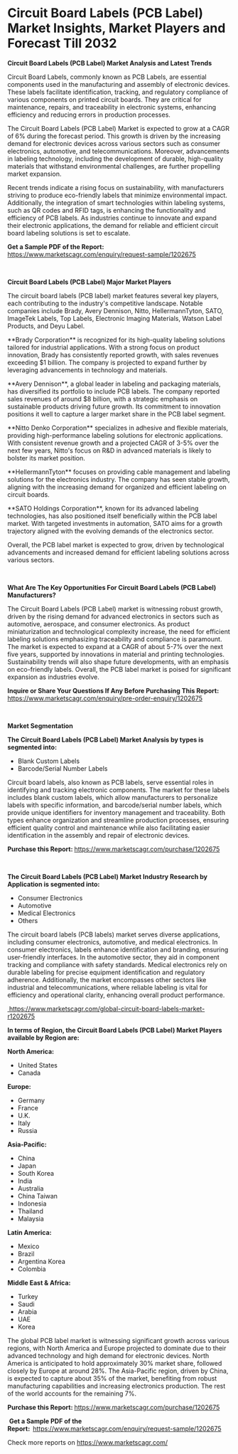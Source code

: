 <p><h1>Circuit Board Labels (PCB Label) Market Insights, Market Players and Forecast Till 2032</h1></p><p><strong>Circuit Board Labels (PCB Label) Market Analysis and Latest Trends</strong></p>
<p><p>Circuit Board Labels, commonly known as PCB Labels, are essential components used in the manufacturing and assembly of electronic devices. These labels facilitate identification, tracking, and regulatory compliance of various components on printed circuit boards. They are critical for maintenance, repairs, and traceability in electronic systems, enhancing efficiency and reducing errors in production processes.</p><p>The Circuit Board Labels (PCB Label) Market is expected to grow at a CAGR of 6% during the forecast period. This growth is driven by the increasing demand for electronic devices across various sectors such as consumer electronics, automotive, and telecommunications. Moreover, advancements in labeling technology, including the development of durable, high-quality materials that withstand environmental challenges, are further propelling market expansion. </p><p>Recent trends indicate a rising focus on sustainability, with manufacturers striving to produce eco-friendly labels that minimize environmental impact. Additionally, the integration of smart technologies within labeling systems, such as QR codes and RFID tags, is enhancing the functionality and efficiency of PCB labels. As industries continue to innovate and expand their electronic applications, the demand for reliable and efficient circuit board labeling solutions is set to escalate.</p></p>
<p><strong>Get a Sample PDF of the Report:&nbsp;</strong> <a href="https://www.marketscagr.com/enquiry/request-sample/1202675?utm_campaign=1999&utm_medium=2&utm_source=Github&utm_content=ia&utm_term=03022025&utm_id=circuit-board-labels-pcb-label">https://www.marketscagr.com/enquiry/request-sample/1202675</a></p>
<p>&nbsp;</p>
<p><strong>Circuit Board Labels (PCB Label) Major Market Players</strong></p>
<p><p>The circuit board labels (PCB label) market features several key players, each contributing to the industry's competitive landscape. Notable companies include Brady, Avery Dennison, Nitto, HellermannTyton, SATO, ImageTek Labels, Top Labels, Electronic Imaging Materials, Watson Label Products, and Deyu Label.</p><p>**Brady Corporation** is recognized for its high-quality labeling solutions tailored for industrial applications. With a strong focus on product innovation, Brady has consistently reported growth, with sales revenues exceeding $1 billion. The company is projected to expand further by leveraging advancements in technology and materials.</p><p>**Avery Dennison**, a global leader in labeling and packaging materials, has diversified its portfolio to include PCB labels. The company reported sales revenues of around $8 billion, with a strategic emphasis on sustainable products driving future growth. Its commitment to innovation positions it well to capture a larger market share in the PCB label segment.</p><p>**Nitto Denko Corporation** specializes in adhesive and flexible materials, providing high-performance labeling solutions for electronic applications. With consistent revenue growth and a projected CAGR of 3-5% over the next few years, Nitto's focus on R&D in advanced materials is likely to bolster its market position.</p><p>**HellermannTyton** focuses on providing cable management and labeling solutions for the electronics industry. The company has seen stable growth, aligning with the increasing demand for organized and efficient labeling on circuit boards.</p><p>**SATO Holdings Corporation**, known for its advanced labeling technologies, has also positioned itself beneficially within the PCB label market. With targeted investments in automation, SATO aims for a growth trajectory aligned with the evolving demands of the electronics sector.</p><p>Overall, the PCB label market is expected to grow, driven by technological advancements and increased demand for efficient labeling solutions across various sectors.</p></p>
<p>&nbsp;</p>
<p><strong>What Are The Key Opportunities For Circuit Board Labels (PCB Label) Manufacturers?</strong></p>
<p><p>The Circuit Board Labels (PCB Label) market is witnessing robust growth, driven by the rising demand for advanced electronics in sectors such as automotive, aerospace, and consumer electronics. As product miniaturization and technological complexity increase, the need for efficient labeling solutions emphasizing traceability and compliance is paramount. The market is expected to expand at a CAGR of about 5-7% over the next five years, supported by innovations in material and printing technologies. Sustainability trends will also shape future developments, with an emphasis on eco-friendly labels. Overall, the PCB label market is poised for significant expansion as industries evolve.</p></p>
<p><strong>Inquire or Share Your Questions If Any Before Purchasing This Report:</strong> <a href="https://www.marketscagr.com/enquiry/pre-order-enquiry/1202675?utm_campaign=1999&utm_medium=2&utm_source=Github&utm_content=ia&utm_term=03022025&utm_id=circuit-board-labels-pcb-label">https://www.marketscagr.com/enquiry/pre-order-enquiry/1202675</a></p>
<p>&nbsp;</p>
<p><strong>Market Segmentation</strong></p>
<p><strong>The Circuit Board Labels (PCB Label) Market Analysis by types is segmented into:</strong></p>
<p><ul><li>Blank Custom Labels</li><li>Barcode/Serial Number Labels</li></ul></p>
<p><p>Circuit board labels, also known as PCB labels, serve essential roles in identifying and tracking electronic components. The market for these labels includes blank custom labels, which allow manufacturers to personalize labels with specific information, and barcode/serial number labels, which provide unique identifiers for inventory management and traceability. Both types enhance organization and streamline production processes, ensuring efficient quality control and maintenance while also facilitating easier identification in the assembly and repair of electronic devices.</p></p>
<p><strong>Purchase this Report:&nbsp;</strong><a href="https://www.marketscagr.com/purchase/1202675?utm_campaign=1999&utm_medium=2&utm_source=Github&utm_content=ia&utm_term=03022025&utm_id=circuit-board-labels-pcb-label">https://www.marketscagr.com/purchase/1202675</a></p>
<p>&nbsp;</p>
<p><strong>The Circuit Board Labels (PCB Label) Market Industry Research by Application is segmented into:</strong></p>
<p><ul><li>Consumer Electronics</li><li>Automotive</li><li>Medical Electronics</li><li>Others</li></ul></p>
<p><p>The circuit board labels (PCB labels) market serves diverse applications, including consumer electronics, automotive, and medical electronics. In consumer electronics, labels enhance identification and branding, ensuring user-friendly interfaces. In the automotive sector, they aid in component tracking and compliance with safety standards. Medical electronics rely on durable labeling for precise equipment identification and regulatory adherence. Additionally, the market encompasses other sectors like industrial and telecommunications, where reliable labeling is vital for efficiency and operational clarity, enhancing overall product performance.</p></p>
<p><a href="https://www.marketscagr.com/global-circuit-board-labels-market-r1202675?utm_campaign=1999&utm_medium=2&utm_source=Github&utm_content=ia&utm_term=03022025&utm_id=circuit-board-labels-pcb-label">&nbsp;https://www.marketscagr.com/global-circuit-board-labels-market-r1202675</a></p>
<p><strong>In terms of Region, the Circuit Board Labels (PCB Label) Market Players available by Region are:</strong></p>
<p>
    <p> <strong> North America: </strong>
        <ul>
            <li>United States</li>
            <li>Canada</li>
        </ul>
        </p> 
    <p> <strong> Europe: </strong>
        <ul>
            <li>Germany</li>
            <li>France</li>
            <li>U.K.</li>
            <li>Italy</li>
            <li>Russia</li>
        </ul>
        </p> 
    <p> <strong> Asia-Pacific: </strong>
        <ul>
            <li>China</li>
            <li>Japan</li>
            <li>South Korea</li>
            <li>India</li>
            <li>Australia</li>
            <li>China Taiwan</li>
            <li>Indonesia</li>
            <li>Thailand</li>
            <li>Malaysia</li>
        </ul>
        </p> 
    <p> <strong> Latin America: </strong>
        <ul>
            <li>Mexico</li>
            <li>Brazil</li>
            <li>Argentina Korea</li>
            <li>Colombia</li>
        </ul>
        </p> 
    <p> <strong> Middle East & Africa: </strong>
        <ul>
            <li>Turkey</li>
            <li>Saudi</li>
            <li>Arabia</li>
            <li>UAE</li>
            <li>Korea</li>
        </ul>
    </p>
    </p>
<p><p>The global PCB label market is witnessing significant growth across various regions, with North America and Europe projected to dominate due to their advanced technology and high demand for electronic devices. North America is anticipated to hold approximately 30% market share, followed closely by Europe at around 28%. The Asia-Pacific region, driven by China, is expected to capture about 35% of the market, benefiting from robust manufacturing capabilities and increasing electronics production. The rest of the world accounts for the remaining 7%.</p></p>
<p><strong>Purchase this Report: </strong><a href="https://www.marketscagr.com/purchase/1202675?utm_campaign=1999&utm_medium=2&utm_source=Github&utm_content=ia&utm_term=03022025&utm_id=circuit-board-labels-pcb-label">https://www.marketscagr.com/purchase/1202675</a></p>
<p>&nbsp;<strong>Get a Sample PDF of the Report:&nbsp;&nbsp;</strong><a href="https://www.marketscagr.com/enquiry/request-sample/1202675?utm_campaign=1999&utm_medium=2&utm_source=Github&utm_content=ia&utm_term=03022025&utm_id=circuit-board-labels-pcb-label">https://www.marketscagr.com/enquiry/request-sample/1202675</a></p>
<p><strong></strong></p>
<p>Check more reports on <a href="https://www.marketscagr.com/?utm_campaign=1999&utm_medium=2&utm_source=Github&utm_content=ia&utm_term=03022025&utm_id=circuit-board-labels-pcb-label">https://www.marketscagr.com/</a></p>